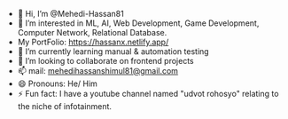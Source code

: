- 👋 Hi, I’m @Mehedi-Hassan81
- 👀 I’m interested in ML, AI, Web Development, Game Development, Computer Network, Relational Database.
- My PortFolio: https://hassanx.netlify.app/
- 🌱 I’m currently learning manual & automation testing
- 💞️ I’m looking to collaborate on frontend projects
- 📫 mail: mehedihassanshimul81@gmail.com
- 😄 Pronouns: He/ Him
- ⚡ Fun fact: I have a youtube channel named "udvot rohosyo" relating to the niche of infotainment. 

<!---
Mehedi-Hassan81/Mehedi-Hassan81 is a ✨ special ✨ repository because its `README.md` (this file) appears on your GitHub profile.
You can click the Preview link to take a look at your changes.
--->
